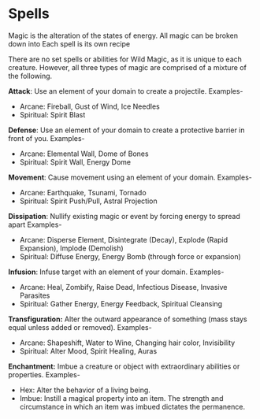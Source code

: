 # Spells #
Magic is the alteration of the states of energy. All magic can be broken down into Each spell is its own recipe

There are no set spells or abilities for Wild Magic, as it is unique to each creature. However, all three types of magic are comprised of a mixture of the following.

**Attack**: Use an element of your domain to create a projectile.
Examples-
* Arcane: Fireball, Gust of Wind, Ice Needles
* Spiritual: Spirit Blast

**Defense**: Use an element of your domain to create a protective barrier in front of you.
Examples-
* Arcane: Elemental Wall, Dome of Bones
* Spiritual: Spirit Wall, Energy Dome

**Movement**: Cause movement using an element of your domain.
Examples-
* Arcane: Earthquake, Tsunami, Tornado
* Spiritual: Spirit Push/Pull, Astral Projection

**Dissipation**: Nullify existing magic or event by forcing energy to spread apart
Examples-
* Arcane: Disperse Element, Disintegrate (Decay), Explode (Rapid Expansion), Implode (Demolish)
* Spiritual: Diffuse Energy, Energy Bomb (through force or expansion)

**Infusion**: Infuse target with an element of your domain.
Examples-
* Arcane: Heal, Zombify, Raise Dead, Infectious Disease, Invasive Parasites
* Spiritual: Gather Energy, Energy Feedback, Spiritual Cleansing

**Transfiguration:** Alter the outward appearance of something (mass stays equal unless added or removed).
Examples-
* Arcane: Shapeshift, Water to Wine, Changing hair color, Invisibility
* Spiritual: Alter Mood, Spirit Healing, Auras

**Enchantment:** Imbue a creature or object with extraordinary abilities or properties.
Examples-
* Hex: Alter the behavior of a living being.
* Imbue: Instill a magical property into an item. The strength and circumstance in which an item was imbued dictates the permanence.